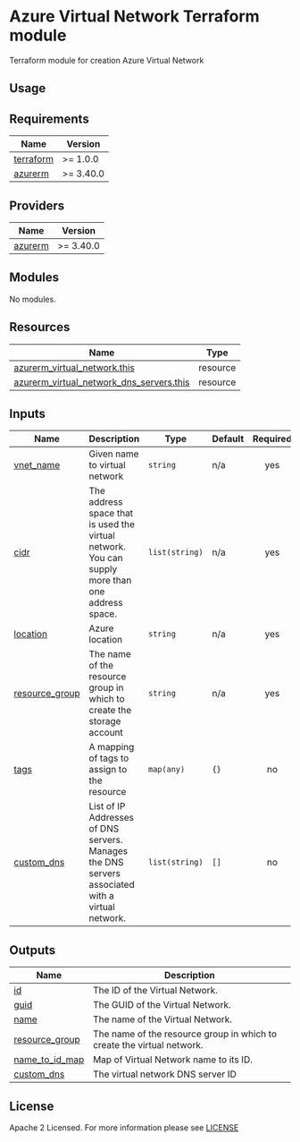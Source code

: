 # Azure Virtual Network Terraform module
Terraform module for creation Azure Virtual Network

## Usage

<!-- BEGIN_TF_DOCS -->
## Requirements

| Name                                                                      | Version   |
| ------------------------------------------------------------------------- | --------- |
| <a name="requirement_terraform"></a> [terraform](#requirement\_terraform) | >= 1.0.0  |
| <a name="requirement_azurerm"></a> [azurerm](#requirement\_azurerm)       | >= 3.40.0 |

## Providers

| Name                                                          | Version   |
| ------------------------------------------------------------- | --------- |
| <a name="provider_azurerm"></a> [azurerm](#provider\_azurerm) | >= 3.40.0 |

## Modules

No modules.

## Resources

| Name                                                                                                                                                    | Type     |
| ------------------------------------------------------------------------------------------------------------------------------------------------------- | -------- |
| [azurerm_virtual_network.this](https://registry.terraform.io/providers/hashicorp/azurerm/latest/docs/resources/virtual_network)                         | resource |
| [azurerm_virtual_network_dns_servers.this](https://registry.terraform.io/providers/hashicorp/azurerm/latest/docs/resources/virtual_network_dns_servers) | resource |

## Inputs

| Name                                                                           | Description                                                                                     | Type           | Default | Required |
|--------------------------------------------------------------------------------|-------------------------------------------------------------------------------------------------| -------------- | ------- | :------: |
| <a name="input_vnet_name"></a> [vnet\_name](#input\_vnet\_name)                   | Given name to virtual network                                                                   | `string`       | n/a     |   yes    |
| <a name="input_cidr"></a> [cidr](#input\_cidr)                                 | The address space that is used the virtual network. You can supply more than one address space. | `list(string)` | n/a     |   yes    |
| <a name="input_location"></a> [location](#input\_location)                     | Azure location                                                                                  | `string`       | n/a     |   yes    |
| <a name="input_resource_group"></a> [resource\_group](#input\_resource\_group) | The name of the resource group in which to create the storage account                           | `string`       | n/a     |   yes    |
| <a name="input_tags"></a> [tags](#input\_tags)                                 | A mapping of tags to assign to the resource                                                     | `map(any)`     | `{}`    |    no    |
| <a name="input_custom_dns"></a> [custom\_dns](#input\_custom\_dns)             | List of IP Addresses of DNS servers. Manages the DNS servers associated with a virtual network. | `list(string)` | `[]`    |    no    |

## Outputs

| Name                                                                       | Description                            |
| -------------------------------------------------------------------------- | -------------------------------------- |
| <a name="output_id"></a> [id](#output\_id)                                 | The ID of the Virtual Network.         |
| <a name="output_guid"></a> [guid](#output\_guid)                           | The GUID of the Virtual Network.       |
| <a name="output_name"></a> [name](#output\_name)                           | The name of the Virtual Network.       |
| <a name="output_name"></a> [resource\_group](#output\_resource\_group)     | The name of the resource group in which to create the virtual network.|
| <a name="output_name"></a> [name\_to\_id\_map](#output\_name\_to\_id\_map) | Map of Virtual Network name to its ID. |
| <a name="output_name"></a> [custom\_dns](#output\_dns\_server\_id)         | The virtual network DNS server ID      |
<!-- END_TF_DOCS -->

## License

Apache 2 Licensed. For more information please see [LICENSE](https://github.com/data-platform-hq/terraform-azurerm-network/tree/main/LICENSE)
